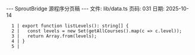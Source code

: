 --- SproutBridge 源程序分页稿 ---
文件: lib/data.ts
页码: 031
日期: 2025-10-14

```
  1 | export function listLevels(): string[] {
  2 |   const levels = new Set(getAllCourses().map(c => c.level));
  3 |   return Array.from(levels);
  4 | }
  5 | 
```
